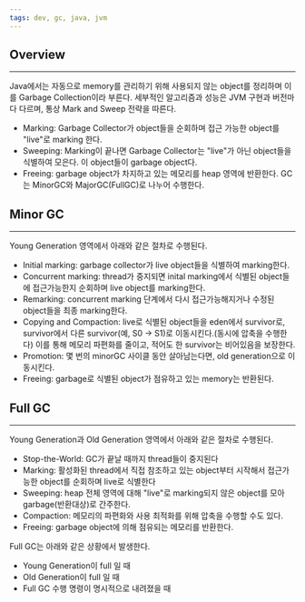 ```yaml
---
tags: dev, gc, java, jvm
---
```

## Overview
---
Java에서는 자동으로 memory를 관리하기 위해 사용되지 않는 object를 정리하며 이를 Garbage Collection이라 부른다. 세부적인 알고리즘과 성능은 JVM 구현과 버전마다 다르며, 통상 Mark and Sweep 전략을 따른다.
- Marking: Garbage Collector가 object들을 순회하며 접근 가능한 object를 "live"로 marking 한다.
- Sweeping: Marking이 끝나면 Garbage Collector는 "live"가 아닌 object들을 식별하여 모은다. 이 object들이 garbage object다.
- Freeing: garbage object가 차지하고 있는 메모리를 heap 영역에 반환한다.
GC는 MinorGC와 MajorGC(FullGC)로 나누어 수행한다.
## Minor GC
---
Young Generation 영역에서 아래와 같은 절차로 수행된다.
- Initial marking: garbage collector가 live object들을 식별하여 marking한다.
- Concurrent marking: thread가 중지되면 inital marking에서 식별된 object들에 접근가능한지 순회하며 live object를 marking한다. 
- Remarking: concurrent marking 단계에서 다시 접근가능해지거나 수정된 object들을 최종 marking한다.
- Copying and Compaction: live로 식별된 object들을 eden에서 survivor로, survivor에서 다른 survivor(예, S0 -> S1)로 이동시킨다.(동시에 압축을 수행한다) 이를 통해 메모리 파편화를 줄이고, 적어도 한 survivor는 비어있음을 보장한다.
- Promotion: 몇 번의 minorGC 사이클 동안 살아남는다면, old generation으로 이동시킨다.
- Freeing: garbage로 식별된 object가 점유하고 있는 memory는 반환된다.
## Full GC
---
Young Generation과 Old Generation 영역에서 아래와 같은 절차로 수행된다.
- Stop-the-World: GC가 끝날 때까지 thread들이 중지된다
- Marking: 활성화된 thread에서 직접 참조하고 있는 object부터 시작해서 접근가능한 object를 순회하며 live로 식별한다
- Sweeping: heap 전체 영역에 대해 "live"로 marking되지 않은 object를 모아 garbage(반환대상)로 간주한다.
- Compaction: 메모리의 파편화와 사용 최적화를 위해 압축을 수행할 수도 있다.
- Freeing: garbage object에 의해 점유되는 메모리를 반환한다.

Full GC는 아래와 같은 상황에서 발생한다.
- Young Generation이 full 일 때
- Old Generation이 full 일 때
- Full GC 수행 명령이 명시적으로 내려졌을 때

